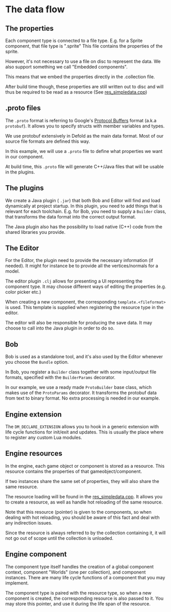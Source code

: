 # The data flow

## The properties

Each component type is connected to a file type.
E.g. for a Sprite component, that file type is ".sprite"
This file contains the properties of the sprite.

However, it's not necessary to use a file on disc to represent the
data. We also support something we call "Embedded components".

This means that we embed the properties directly in the .collection file.

After build time though, these properties are still written out to disc
and will thus be required to be read as a resource (See [res_simpledata.cpp](defold-simpledata/src/res_simpledata.cpp))

## .proto files

The `.proto` format is referring to Google's [Protocol Buffers](https://developers.google.com/protocol-buffers) format (a.k.a `protobuf`).
It allows you to specify structs with member variables and types.

We use protobuf extensively in Defold as the main data format. Most of our source file formats are defined this way.

In this example, we will use a `.proto` file to define what properties we want in our component.

At build time, this `.proto` file will generate C++/Java files that will be usable in the plugins.

## The plugins

We create a Java plugin ( `.jar`) that both Bob and Editor will find and load dynamically at project startup.
In this plugin, you need to add things that is relevant for each toolchain.
E.g. for Bob, you need to supply a `Builder` class, that transforms the data format into the correct output format.

The Java plugin also has the possibility to load native (C++) code from the shared libraries you provide.

## The Editor

For the Editor, the plugin need to provide the necessary information (if needed).
It might for instance be to provide all the vertices/normals for a model.

The editor plugin `.clj` allows for presenting a UI representing the component type.
It may choose different ways of editing the properties (e.g. color picker etc.)

When creating a new component, the corresponding `template.<fileformat>` is used.
This template is supplied when registering the resource type in the editor.

The editor will also be responsible for producing the save data.
It may choose to call into the Java plugin in order to do so.

## Bob

Bob is used as a standalone tool, and it's also used by the Editor whenever you choose the `Bundle` option.

In Bob, you register a `Builder` class together with some input/output file formats, specified with the `BuilderParams` decorator.

In our example, we use a ready made `ProtoBuilder` base class, which makes use of the `ProtoParams` decorator.
It transforms the protobuf data from text to binary format. No extra processing is needed in our example.

## Engine extension

The `DM_DECLARE_EXTENSION` allows you to hook in a generic extension with life cycle functions for init/exit and updates.
This is usually the place where to register any custom Lua modules.

## Engine resources

In the engine, each game object or component is stored as a resource.
This resource contains the properties of that gameobject/component.

If two instances share the same set of properties, they will also share the same resource.

The resource loading will be found in the [res_simpledata.cpp](./defold-simpledata/src/res_simpledata.cpp).
It allows you to create a resource, as well as handle hot reloading of the same resource.

Note that this resource (pointer) is given to the components, so when dealing with hot reloading, you should be aware of this fact
and deal with any indirection issues.

Since the resource is always referred to by the collection containing it, it will not go out of scope until the collection is unloaded.

## Engine component

The component type itself handles the creation of a global component context, component "Worlds" (one per collection), and component instances.
There are many life cycle functions of a component that you may implement.

The component type is paired with the resource type, so when a new component is created, the corresponding resource is also passed to it.
You may store this pointer, and use it during the life span of the resource.





